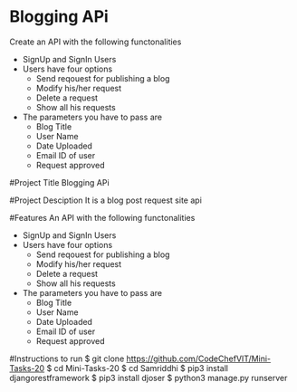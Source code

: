 # Blogging APi

 Create an API with the following functonalities

 - SignUp and SignIn Users
 - Users have four options
    * Send reqouest for publishing a blog
    * Modify his/her request
    * Delete a request
    * Show all his requests
- The parameters you have to pass are
    * Blog Title
    * User Name
    * Date Uploaded
    * Email ID of user
    * Request approved

#Project Title
Blogging APi

#Project Desciption
It is a blog post request site api

#Features
An API with the following functonalities

 - SignUp and SignIn Users
 - Users have four options
    * Send reqouest for publishing a blog
    * Modify his/her request
    * Delete a request
    * Show all his requests
- The parameters you have to pass are
    * Blog Title
    * User Name
    * Date Uploaded
    * Email ID of user
    * Request approved

#Instructions to run
$ git clone https://github.com/CodeChefVIT/Mini-Tasks-20
$ cd Mini-Tasks-20
$ cd Samriddhi
$ pip3 install djangorestframework
$ pip3 install djoser
$ python3 manage.py runserver

    
